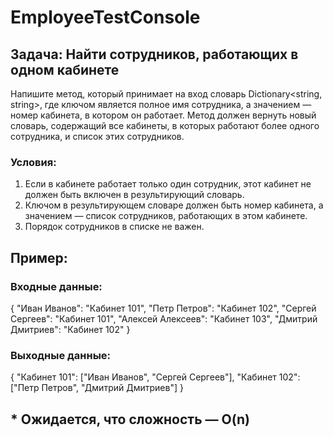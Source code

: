 # EmployeeTestConsole

## Задача: Найти сотрудников, работающих в одном кабинете
Напишите метод, который принимает на вход словарь Dictionary<string, string>, где ключом является полное имя сотрудника, а значением — номер кабинета, в котором он работает. Метод должен вернуть новый словарь, содержащий все кабинеты, в которых работают более одного сотрудника, и список этих сотрудников.
### Условия:
1.	Если в кабинете работает только один сотрудник, этот кабинет не должен быть включен в результирующий словарь.
2.	Ключом в результирующем словаре должен быть номер кабинета, а значением — список сотрудников, работающих в этом кабинете.
3.	Порядок сотрудников в списке не важен.

## Пример:
### Входные данные: 

{
    "Иван Иванов": "Кабинет 101",
    "Петр Петров": "Кабинет 102",
    "Сергей Сергеев": "Кабинет 101",
    "Алексей Алексеев": "Кабинет 103",
    "Дмитрий Дмитриев": "Кабинет 102"
}

### Выходные данные:
{
    "Кабинет 101": ["Иван Иванов", "Сергей Сергеев"],
    "Кабинет 102": ["Петр Петров", "Дмитрий Дмитриев"]
}

## * Ожидается, что сложность — O(n)
